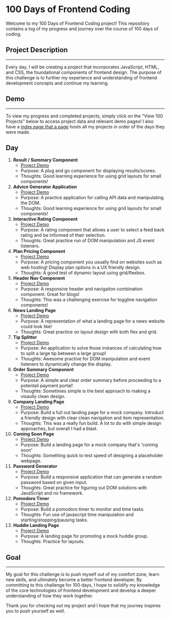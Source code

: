 # 100 Days of Frontend Coding
Welcome to my 100 Days of Frontend Coding project! This repository contains a log of my progress and journey over the course of 100 days of coding.

## Project Description
___
Every day, I will be creating a project that incorporates JavaScript, HTML, and CSS, the foundational components of frontend design. The purpose of this challenge is to further my experience and understanding of frontend development concepts and continue my learning.

## Demo
___
To view my progress and completed projects, simply click on the "View 100 Projects" below to access project data and relevant demo pages! I also have a [index page that a page](https://example.com) hosts all my projects in order of the days they were made. 
  
## Day

  1. **Result / Summary Component**
     * [Project Demo](https://scynes.github.io/100-days-of-frontend-code/days/1/result-summary-component/)
     * Purpose: A plug and go component for displaying results/scores.
     * Thoughts: Good learning experience for using grid layouts for small components!
  2. **Advice Generator Application**
     * [Project Demo](https://scynes.github.io/100-days-of-frontend-code/days/2/advice-generator-app/)
     * Purpose: A practice application for calling API data and manipulating the DOM.
     * Thoughts: Good learning experience for using grid layouts for small components!
  3. **Interactive Rating Component**
     * [Project Demo](https://scynes.github.io/100-days-of-frontend-code/days/3/interactive-rating-component/)
     * Purpose: A rating component that allows a user to select a feed back rating and be informed of their selection.
     * Thoughts: Great practice run of DOM manipulation and JS event listeners.
  4. **Plan Pricing Component**
     * [Project Demo](https://scynes.github.io/100-days-of-frontend-code/days/4/plan-pricing-component/)
     * Purpose: A pricing component you usually find on websites such as web hosting! Display plan options in a UX friendly design.
     * Thoughts: A good test of dynamic layout using grid/flexbox.
  5. **Header Nav Component**
     * [Project Demo](https://scynes.github.io/100-days-of-frontend-code/days/5/header-nav-component/)
     * Purpose: A responsive header and navigaiton combination component. Great for blogs!
     * Thoughts: This was a challenging exercise for toggline navigation components!
  6. **News Landing Page**
     * [Project Demo](https://scynes.github.io/100-days-of-frontend-code/days/6/news-landing-page/)
     * Purpose: A representation of what a landing page for a news website could look like!
     * Thoughts: Great practice on layout design with both flex and grid.
  7. **Tip Splitter**
     * [Project Demo](https://scynes.github.io/100-days-of-frontend-code/days/7/tip-splitter)
     * Purpose: An application to solve those instances of calculating how to split a large tip between a large group!
     * Thoughts: Awesome practive for DOM manipulation and event listeners to dynamically change the display.
  8. **Order Summary Component**
     * [Project Demo](https://scynes.github.io/100-days-of-frontend-code/days/8/order-summary-component)
     * Purpose: A simple and clear order summary before proceeding to a potentail payment portal!
     * Thoughts: Sometimes simple is the best approach to making a visaully clean design.
  9. **Company Landing Page**
     * [Project Demo](https://scynes.github.io/100-days-of-frontend-code/days/9/company-landing-page)
     * Purpose: Build a full out landing page for a mock company. Introduct a friendly design with clear clean navigation and item representation.
     * Thoughts: This was a really fun build. A lot to do with simple design approaches, but overall I had a blast.
10. **Coming Soon Page**
     * [Project Demo](https://scynes.github.io/100-days-of-frontend-code/days/10/coming-soon-page)
     * Purpose: Build a landing page for a mock company that's 'coming soon'
     * Thoughts: Something quick to test speed of designing a placeholder webpage.
11. **Password Generator**
     * [Project Demo](https://scynes.github.io/100-days-of-frontend-code/days/11/password-generator)
     * Purpose: Build a responsive application that can generate a random password based on given input.
     * Thoughts: Great practice for figuring out DOM solutions with JavaScript and no framework.
12. **Pomodoro Timer**
     * [Project Demo](https://scynes.github.io/100-days-of-frontend-code/days/12/pomodoro-timer)
     * Purpose: Build a pomodoro timer to monitor and time tasks.
     * Thoughts: Fun use of javascript time manipulation and starting/stopping/pausing tasks.
13. **Huddle Landing Page**
     * [Project Demo](https://scynes.github.io/100-days-of-frontend-code/days/13/huddle-landing-page)
     * Purpose: A landing page for promoting a mock huddle group.
     * Thoughts: Practice for layouts.

## Goal
___
My goal for this challenge is to push myself out of my comfort zone, learn new skills, and ultimately become a better frontend developer. By committing to this challenge for 100 days, I hope to solidify my knowledge of the core technologies of frontend development and develop a deeper understanding of how they work together.

Thank you for checking out my project and I hope that my journey inspires you to push yourself as well.